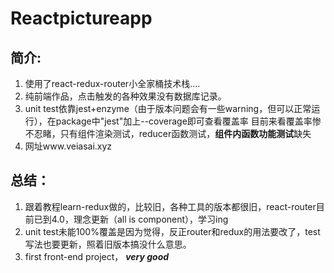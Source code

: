 # Reactpictureapp

## 简介:
1. 使用了react-redux-router小全家桶技术栈....
2. 纯前端作品，点击触发的各种效果没有数据库记录。
3. unit test依靠jest+enzyme（由于版本问题会有一些warning，但可以正常运行），在package中"jest"加上--coverage即可查看覆盖率
目前来看覆盖率惨不忍睹，只有组件渲染测试，reducer函数测试，**组件内函数功能测试**缺失
4. 网址www.veiasai.xyz

## 总结：
1. 跟着教程learn-redux做的，比较旧，各种工具的版本都很旧，react-router目前已到4.0，理念更新（all is component），学习ing
2. unit test未能100%覆盖是因为觉得，反正router和redux的用法要改了，test写法也要更新，照着旧版本搞没什么意思。
3. first front-end project， ***very good***